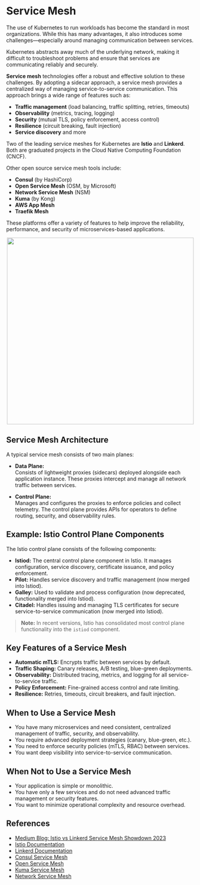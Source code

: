 # Service Mesh

The use of Kubernetes to run workloads has become the standard in most organizations. While this has many advantages, it also introduces some challenges—especially around managing communication between services.  

Kubernetes abstracts away much of the underlying network, making it difficult to troubleshoot problems and ensure that services are communicating reliably and securely.

**Service mesh** technologies offer a robust and effective solution to these challenges. By adopting a sidecar approach, a service mesh provides a centralized way of managing service-to-service communication. This approach brings a wide range of features such as:

- **Traffic management** (load balancing, traffic splitting, retries, timeouts)
- **Observability** (metrics, tracing, logging)
- **Security** (mutual TLS, policy enforcement, access control)
- **Resilience** (circuit breaking, fault injection)
- **Service discovery** and more

Two of the leading service meshes for Kubernetes are **Istio** and **Linkerd**.  Both are graduated projects in the Cloud Native Computing Foundation (CNCF).

Other open source service mesh tools include:

- **Consul** (by HashiCorp)
- **Open Service Mesh** (OSM, by Microsoft)
- **Network Service Mesh** (NSM)
- **Kuma** (by Kong)
- **AWS App Mesh**
- **Traefik Mesh**

These platforms offer a variety of features to help improve the reliability, performance, and security of microservices-based applications.

<div align="center">
  <img src="https://miro.medium.com/v2/resize:fit:1260/format:webp/1*dE01Th9iyq3VQUni9bC2_A.png" width="500" />
</div>

## Service Mesh Architecture

A typical service mesh consists of two main planes:

- **Data Plane:**  
  Consists of lightweight proxies (sidecars) deployed alongside each application instance. These proxies intercept and manage all network traffic between services.

- **Control Plane:**  
  Manages and configures the proxies to enforce policies and collect telemetry. The control plane provides APIs for operators to define routing, security, and observability rules.

## Example: Istio Control Plane Components

The Istio control plane consists of the following components:

- **Istiod:** The central control plane component in Istio. It manages configuration, service discovery, certificate issuance, and policy enforcement.
- **Pilot:** Handles service discovery and traffic management (now merged into Istiod).
- **Galley:** Used to validate and process configuration (now deprecated, functionality merged into Istiod).
- **Citadel:** Handles issuing and managing TLS certificates for secure service-to-service communication (now merged into Istiod).

> **Note:** In recent versions, Istio has consolidated most control plane functionality into the `istiod` component.

## Key Features of a Service Mesh

- **Automatic mTLS:** Encrypts traffic between services by default.
- **Traffic Shaping:** Canary releases, A/B testing, blue-green deployments.
- **Observability:** Distributed tracing, metrics, and logging for all service-to-service traffic.
- **Policy Enforcement:** Fine-grained access control and rate limiting.
- **Resilience:** Retries, timeouts, circuit breakers, and fault injection.

## When to Use a Service Mesh

- You have many microservices and need consistent, centralized management of traffic, security, and observability.
- You require advanced deployment strategies (canary, blue-green, etc.).
- You need to enforce security policies (mTLS, RBAC) between services.
- You want deep visibility into service-to-service communication.

## When Not to Use a Service Mesh

- Your application is simple or monolithic.
- You have only a few services and do not need advanced traffic management or security features.
- You want to minimize operational complexity and resource overhead.

## References

- [Medium Blog: Istio vs Linkerd Service Mesh Showdown 2023](https://medium.com/@onai.rotich/istio-vs-linkerd-service-mesh-showdown-2023-370937107452)
- [Istio Documentation](https://istio.io/latest/docs/)
- [Linkerd Documentation](https://linkerd.io/2.14/)
- [Consul Service Mesh](https://www.consul.io/docs/connect)
- [Open Service Mesh](https://openservicemesh.io/)
- [Kuma Service Mesh](https://kuma.io/)
- [Network Service Mesh](https://networkservicemesh.io/)
